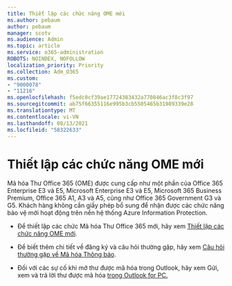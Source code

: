 ```yaml
---
title: Thiết lập các chức năng OME mới
ms.author: pebaum
author: pebaum
manager: scotv
ms.audience: Admin
ms.topic: article
ms.service: o365-administration
ROBOTS: NOINDEX, NOFOLLOW
localization_priority: Priority
ms.collection: Adm_O365
ms.custom:
- "9000078"
- "11216"
ms.openlocfilehash: f5edc0cf39ae17724383432a770846ac3f8c3f97
ms.sourcegitcommit: ab75f66355116e995b3cb5505465b31989339e28
ms.translationtype: MT
ms.contentlocale: vi-VN
ms.lasthandoff: 08/13/2021
ms.locfileid: "58322633"
---
```

# <a name="set-up-new-ome-capabilities"></a>Thiết lập các chức năng OME mới

Mã hóa Thư Office 365 (OME) được cung cấp như một phần của Office 365 Enterprise E3 và E5, Microsoft Enterprise E3 và E5, Microsoft 365 Business Premium, Office 365 A1, A3 và A5, cũng như Office 365 Government G3 và G5. Khách hàng không cần giấy phép bổ sung để nhận được các chức năng bảo vệ mới hoạt động trên nền hệ thống Azure Information Protection. 

- Để thiết lập các chức Mã hóa Thư Office 365 mới, hãy xem [Thiết lập các chức năng OME mới](https://docs.microsoft.com/microsoft-365/compliance/set-up-new-message-encryption-capabilities).

- Để biết thêm chi tiết về đăng ký và câu hỏi thường gặp, hãy xem [Câu hỏi thường gặp về Mã hóa Thông báo](https://docs.microsoft.com/microsoft-365/compliance/ome-faq#what-subscriptions-do-i-need-to-use-the-new-ome-capabilities-).

- Đối với các sự cố khi mở thư được mã hóa trong Outlook, hãy xem Gửi, xem và trả lời thư được mã hóa [trong Outlook for PC.](https://support.microsoft.com/en-us/topic/send-view-and-reply-to-encrypted-messages-in-outlook-for-pc-eaa43495-9bbb-4fca-922a-df90dee51980?ui=en-us&rs=en-us&ad=us)